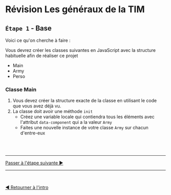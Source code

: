 # Révision Les généraux de la TIM

## `Étape 1` - Base

Voici ce qu'on cherche à faire :

Vous devrez créer les classes suivantes en JavaScript avec la structure habituelle afin de réaliser ce projet

- Main
- Army
- Perso

### Classe Main

1. Vous devez créer la structure exacte de la classe en utilisant le code que vous avez déjà vu.
1. La classe doit avoir une méthode `init`
   - Créez une variable locale qui contiendra tous les éléments avec l'attribut `data-component` qui a la valeur `Army`
   - Faites une nouvelle instance de votre classe `Army` sur chacun d'entre-eux


<br><br><hr>

[Passer à l'étape suivante ▶](b.md)

<hr><br>

[◀ Retourner à l'intro](../readme.md)
